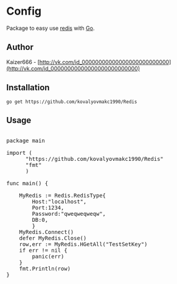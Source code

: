 # Config

Package to easy use [redis](http://redis.io) with [Go](http://golang.org/).

## Author

Kaizer666 - [http://vk.com/id_00000000000000000000000000](http://vk.com/id_00000000000000000000000000)

## Installation

    go get https://github.com/kovalyovmakc1990/Redis
    
## Usage

<pre>

package main

import (
      "https://github.com/kovalyovmakc1990/Redis"
      "fmt"
      )

func main() {

    MyRedis := Redis.RedisType{
        Host:"localhost",
        Port:1234,
        Password:"qweqweqweqw",
        DB:0,
        }
    MyRedis.Connect()
    defer MyRedis.Close()
    row,err := MyRedis.HGetAll("TestSetKey")
    if err != nil {
        panic(err)
    }
    fmt.Println(row)
}



</pre>




